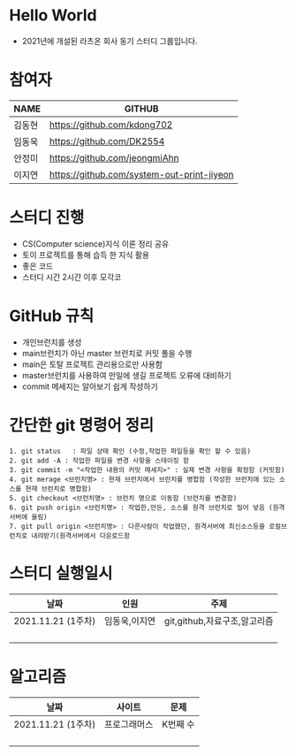 # Hello World
- 2021년에 개설된 라츠온 회사 동기 스터디 그룹입니다.

# 참여자

| NAME   | GITHUB                                     |
| :----- | ------------------------------------------ |
| 김동현 | https://github.com/kdong702                |
| 임동욱 | https://github.com/DK2554                  |
| 안정미 | https://github.com/jeongmiAhn              |
| 이지연 | https://github.com/system-out-print-jiyeon |

# 스터디 진행

- CS(Computer science)지식 이론 정리 공유
- 토이 프로젝트를 통해 습득 한 지식 활용
- 좋은 코드
- 스터디 시간 2시간  이후 모각코

# GitHub 규칙

- 개인브런치를 생성
- main브런치가 아닌 master 브런치로 커밋 풀을 수행
- main은 토탈 프로젝트 관리용으로만 사용함
- master브런치를 사용하여 만일에 생길 프로젝트 오류에 대비하기
- commit 메세지는 알아보기 쉽게 작성하기

# 간단한 git 명령어 정리
    1. git status   : 파일 상태 확인 (수정,작업한 파일등을 확인 할 수 있음)
    2. git add -A : 작업한 파일을 변경 사항을 스테이징 함
    3. git commit -m "<작업한 내용의 커밋 메세지>" : 실제 변경 사항을 확정함 (커밋함)
    4. git merage <브런치명> : 현재 브런치에서 브런치를 병합함 (작성한 브런치에 있는 소스를 현재 브런치로 병합함)
    5. git checkout <브런치명> : 브런치 명으로 이동함 (브런치를 변경함)
    6. git push origin <브런치명> : 작업한,만든, 소스를 원격 브런치로 밀어 넣음 (원격서버에 올림)
    7. git pull origin <브런치명> : 다른사람이 작업했던, 원격서버에 최신소스등을 로컬브런치로 내려받기(원격서버에서 다운로드함

# 스터디 실행일시

| 날짜               | 인원          | 주제                         |
| ------------------ | ------------- | ---------------------------- |
| 2021.11.21 (1주차) | 임동욱,이지연 | git,github,자료구조,알고리즘 |
|                    |               |                              |
|                    |               |                              |
|                    |               |                              |
|                    |               |                              |


# 알고리즘

| 날짜               | 사이트          | 문제                         |
| ------------------ | ------------- | ---------------------------- |
| 2021.11.21 (1주차) | 프로그래머스 | K번째 수 |
|                    |               |                              |
|                    |               |                              |
|                    |               |                              |
|                    |               |                              |
